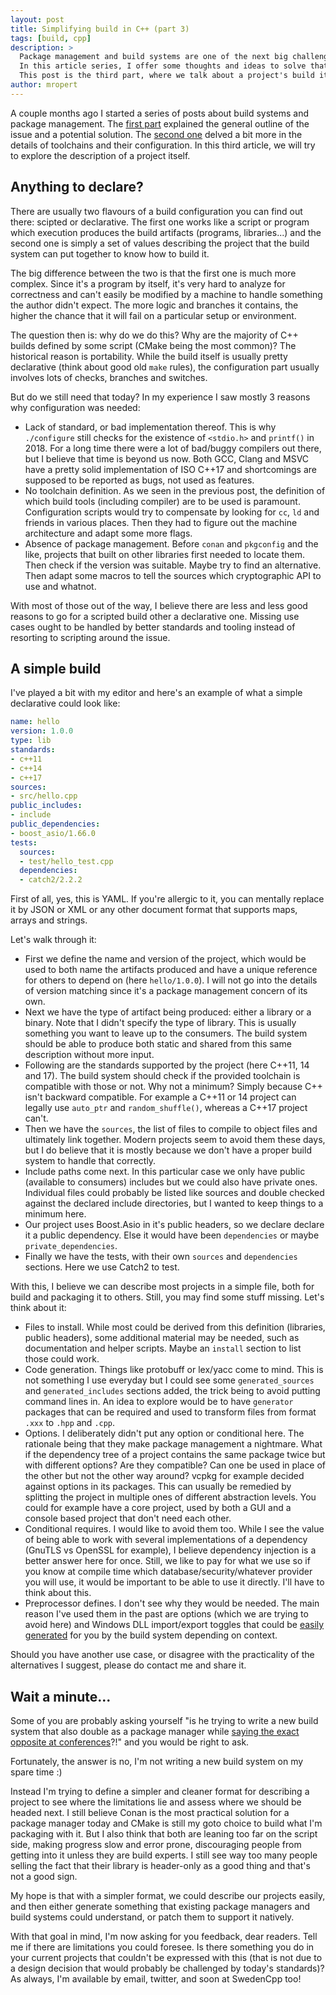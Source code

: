```yaml
---
layout: post
title: Simplifying build in C++ (part 3)
tags: [build, cpp]
description: >
  Package management and build systems are one of the next big challenges C++ is going to face.
  In this article series, I offer some thoughts and ideas to solve that.
  This post is the third part, where we talk about a project's build itself and how simple it could be.
author: mropert
---
```


A couple months ago I started a series of posts about build systems and package management.
The [first part](/2017/10/19/simplifying_build-part1/) explained the general outline of the issue and a potential solution.
The [second one](/2018/01/06/simplifying_build-part2/) delved a bit more in the details of toolchains and their configuration.
In this third article, we will try to explore the description of a project itself.

## Anything to declare?

There are usually two flavours of a build configuration you can find out there: scipted or declarative. The first one
works like a script or program which execution produces the build artifacts (programs, libraries...) and the second
one is simply a set of values describing the project that the build system can put together to know how to build it.

The big difference between the two is that the first one is much more complex. Since it's a program by itself,
it's very hard to analyze for correctness and can't easily be modified by a machine to handle something the author
didn't expect. The more logic and branches it contains, the higher the chance that it will fail on a particular setup
or environment.

The question then is: why do we do this? Why are the majority of C++ builds defined by some script (CMake being the most
common)? The historical reason is portability. While the build itself is usually pretty declarative (think about good old
`make` rules), the configuration part usually involves lots of checks, branches and switches.

But do we still need that today? In my experience I saw mostly 3 reasons why configuration was needed:
* Lack of standard, or bad implementation thereof. This is why `./configure` still checks for the existence of `<stdio.h>`
  and `printf()` in 2018. For a long time there were a lot of bad/buggy compilers out there, but I believe that time is
  beyond us now. Both GCC, Clang and MSVC have a pretty solid implementation of ISO C++17 and shortcomings are supposed
  to be reported as bugs, not used as features.
* No toolchain definition. As we seen in the previous post, the definition of which build tools (including compiler) are
  to be used is paramount. Configuration scripts would try to compensate by looking for `cc`, `ld` and friends in
  various places. Then they had to figure out the machine architecture and adapt some more flags.
* Absence of package management. Before `conan` and `pkgconfig` and the like, projects that built on other libraries first
  needed to locate them. Then check if the version was suitable. Maybe try to find an alternative. Then adapt some macros
  to tell the sources which cryptographic API to use and whatnot.

With most of those out of the way, I believe there are less and less good reasons to go for a scripted build other
a declarative one. Missing use cases ought to be handled by better standards and tooling instead of resorting to
scripting around the issue.

## A simple build

I've played a bit with my editor and here's an example of what a simple declarative could look like:

```yaml
name: hello
version: 1.0.0
type: lib
standards:
- c++11
- c++14
- c++17
sources:
- src/hello.cpp
public_includes:
- include
public_dependencies:
- boost_asio/1.66.0
tests:
  sources: 
  - test/hello_test.cpp
  dependencies:
  - catch2/2.2.2
```

First of all, yes, this is YAML. If you're allergic to it, you can mentally replace it by JSON or XML or any other document
format that supports maps, arrays and strings.

Let's walk through it:
* First we define the name and version of the project, which would be used to both name the artifacts produced and have a
  unique reference for others to depend on (here `hello/1.0.0`). I will not go into the details of version matching since
  it's a package management concern of its own.
* Next we have the type of artifact being produced: either a library or a binary. Note that I didn't specify the type of
  library. This is usually something you want to leave up to the consumers. The build system should be able to produce
  both static and shared from this same description without more input.
* Following are the standards supported by the project (here C++11, 14 and 17). The build system should check if the provided
  toolchain is compatible with those or not. Why not a minimum? Simply because C++ isn't backward compatible.
  For example a C++11 or 14 project can legally use `auto_ptr` and `random_shuffle()`, whereas a C++17 project can't.
* Then we have the `sources`, the list of files to compile to object files and ultimately link together. Modern projects
  seem to avoid them these days, but I do believe that it is mostly because we don't have a proper build system to
  handle that correctly.
* Include paths come next. In this particular case we only have public (available to consumers) includes but we could also
  have private ones. Individual files could probably be listed like sources and double checked against the declared include
  directories, but I wanted to keep things to a minimum here.
* Our project uses Boost.Asio in it's public headers, so we declare declare it a public dependency. Else it would have
  been `dependencies` or maybe `private_dependencies`.
* Finally we have the tests, with their own `sources` and `dependencies` sections. Here we use Catch2 to test.

With this, I believe we can describe most projects in a simple file, both for build and packaging it to others.
Still, you may find some stuff missing. Let's think about it:

* Files to install. While most could be derived from this definition (libraries, public headers), some additional
  material may be needed, such as documentation and helper scripts. Maybe an `install` section to list those could work.
* Code generation. Things like protobuff or lex/yacc come to mind. This is not something I use everyday but I could
  see some `generated_sources` and `generated_includes` sections added, the trick being to avoid putting command lines
  in. An idea to explore would be to have `generator` packages that can be required and used to transform files
  from format `.xxx` to `.hpp` and `.cpp`.
* Options. I deliberately didn't put any option or conditional here. The rationale being that they make package
  management a nightmare. What if the dependency tree of a project contains the same package twice but with different
  options? Are they compatible? Can one be used in place of the other but not the other way around? vcpkg for example
  decided against options in its packages. This can usually be remedied by splitting the project in multiple ones
  of different abstraction levels. You could for example have a core project, used by both a GUI and a console based
  project that don't need each other.
* Conditional requires. I would like to avoid them too. While I see the value of being able to work with several
  implementations of a dependency (GnuTLS vs OpenSSL for example), I believe dependency injection is a better answer
  here for once. Still, we like to pay for what we use so if you know at compile time which database/security/whatever
  provider you will use, it would be important to be able to use it directly. I'll have to think about this.
* Preprocessor defines. I don't see why they would be needed. The main reason I've used them in the past are options
  (which we are trying to avoid here) and Windows DLL import/export toggles that could be
  [easily generated](https://cmake.org/cmake/help/latest/module/GenerateExportHeader.html) for you by the build
  system depending on context.

Should you have another use case, or disagree with the practicality of the alternatives I suggest, please do contact
me and share it.

## Wait a minute...

Some of you are probably asking yourself "is he trying to write a new build system that also double as a package manager
while [saying the exact opposite at conferences](https://www.youtube.com/watch?v=XWRbbTVcZwQ)?!" and you would be right
to ask.

Fortunately, the answer is no, I'm not writing a new build system on my spare time :)

Instead I'm trying to define a simpler and cleaner format for describing a project to see where the limitations lie
and assess where we should be headed next. I still believe Conan is the most practical solution for a package
manager today and CMake is still my goto choice to build what I'm packaging with it. But I also think that
both are leaning too far on the script side, making progress slow and error prone, discouraging people from getting
into it unless they are build experts. I still see way too many people selling the fact that their library is header-only
as a good thing and that's not a good sign.

My hope is that with a simpler format, we could describe our projects easily, and then  either generate something that
existing package managers and build systems could understand, or patch them to support it natively.

With that goal in mind, I'm now asking for you feedback, dear readers. Tell me if there are limitations you could foresee.
Is there something you do in your current projects that couldn't be expressed with this (that is not due to a design
decision that would probably be challenged by today's standards)? As always, I'm available by email, twitter, and soon
at SwedenCpp too!